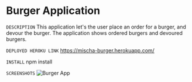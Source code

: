 # Burger Application

`` DESCRIPTION ``
This application let's the user place an order for a burger, and devour the burger. The application shows ordered burgers and devoured burgers.

`` DEPLOYED HEROKU LINK ``
https://mischa-burger.herokuapp.com/


`` INSTALL ``
npm install

`` SCREENSHOTS ``
![Burger App](public/images/SS1?raw=true)